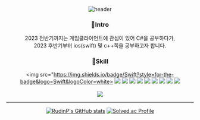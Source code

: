<div align="center">

![header](https://capsule-render.vercel.app/api?type=waving&text=RudinP&color=9AC2A1)

  
### 🐻Intro
2023 전반기까지는 게임클라이언트에 관심이 있어 C#을 공부하다가,<br>
2023 후반기부터 ios(swift) 및 c++쪽을 공부하고자 합니다.

### 🔨Skill
<img src="https://img.shields.io/badge/Swift?style=for-the-badge&logo=Swift&logoColor=white>
<img src="https://img.shields.io/badge/Unity-FFFFFF?style=for-the-badge&logo=unity&logoColor=black"> <img src="https://img.shields.io/badge/C Sharp-239120F?style=for-the-badge&logo=C-Sharp&logoColor=white"> <img src="https://img.shields.io/badge/Unreal Engine-0E1128?style=for-the-badge&logo=Unreal Engine&logoColor=white"> <img src="https://img.shields.io/badge/C++-00599C?style=for-the-badge&logo=C%2B%2B&logoColor=white"> <img src="https://img.shields.io/badge/C-A8B9CC?style=for-the-badge&logo=C&logoColor=white"> <img src="https://img.shields.io/badge/Java-007396?style=for-the-badge&logo=OpenJDK&logoColor=white"> <img src="https://img.shields.io/badge/Python-3776AB?style=for-the-badge&logo=Python&logoColor=white"> <img src="https://img.shields.io/badge/html-E34F26?style=for-the-badge&logo=html5&logoColor=white"> <img src="https://img.shields.io/badge/github-181717?style=for-the-badge&logo=github&logoColor=white"> 
<br><br>
 <a href="https://velog.io/@rudin_"><img src="https://img.shields.io/badge/Tech%20Blog-11B48A?style=flat-square&logo=Vimeo&logoColor=white&link=https://velog.io/@rudin_"/></a>

<hr/>

[![RudinP's GitHub stats](https://github-readme-stats.vercel.app/api?username=RudinP&show_icons=true&icon_color=9AC2A1&title_color=9AC2A1&count_private=true)](https://github.com/anuraghazra/github-readme-stats)  [![Solved.ac Profile](http://mazassumnida.wtf/api/v2/generate_badge?boj=song_e)](https://solved.ac/song_e/)
</div>
